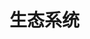 
# 生态系统

<ClientOnly>

  <EcosystemCardList :items="cardItems"/>
</ClientOnly>

<script>
 import EcosystemCardList from '../.vitepress/components/CardList.vue';

export default {
  components: { EcosystemCardList},
  data() {
    return {
      cardItems: [
        {
          image: 'https://cdn.prod.website-files.com/669ade140a683001b9f7fd78/67b910681d1e917a4b1a10d9_0x_banner-p-1080.webp',
          category: 'infra',
          logo:'https://cdn.prod.website-files.com/669ade140a683001b9f7fd78/67b9106b6ca74a7001624998_0x_logo.webp',
          title: '0x',
          twitter: 'https://x.com/0xProject',
          globe:'https://0x.org/',  
          description: '0x allows you to embed swaps in any onchain app. Tap into aggregated liquidity from 130+ sources, best prices & optimal trade execution.',
          tags: ['Dev Tooling', 'Other Infra'],
          hasTwitter:true,
          hasGlobe:true
        },
        {
          image: 'https://cdn.prod.website-files.com/669ade140a683001b9f7fd78/67c620f148f4cde61d6cf7fb_ausd%20(1).webp',
          category: 'App/Infra',
          logo:'https://cdn.prod.website-files.com/669ade140a683001b9f7fd78/67c620f4a0bab10af98e0508_ausd.webp',
          title: 'AUSD',
          twitter: 'https://x.com/withAUSD',
          globe:'https://agora.finance',  
          description: 'Agora is a stablecoin issuer of AUSD, backed 1:1 by cash and cash equivalent reserves managed by VanEck and custodied by State Street.',
          tags: ['DeFi', 'RWA','Payments'],
        },
        {
          image: 'https://cdn.prod.website-files.com/669ade140a683001b9f7fd78/67b910bace65acecef527de2_Acurast_banner-p-1080.webp',
          category: 'App',
          logo:'https://cdn.prod.website-files.com/669ade140a683001b9f7fd78/67b9109d10f685d8b168f7ea_Accountable_logo.webp',
          title: 'Acurast',
          twitter: 'https://x.com/AccountableData',
          globe:'https://game.accountable.capital/',  
          description: 'Crypto-based yields done right. Total privacy, full transparency, maximizing your yield opportunities, worry-free.',
          tags: ['DeFi', 'RWA'],
        }
      ]
    }
  }
}
</script>

